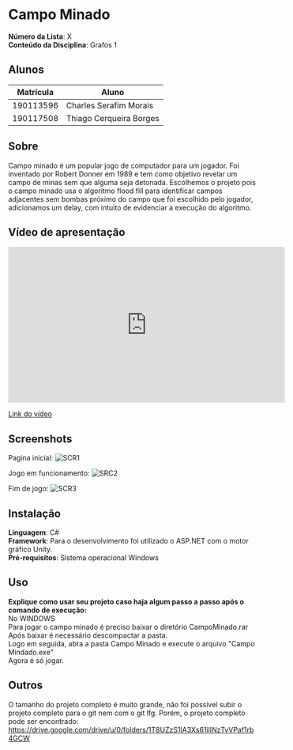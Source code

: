 # Campo Minado

**Número da Lista**: X<br>
**Conteúdo da Disciplina**: Grafos 1<br>

## Alunos
|Matrícula | Aluno |
| -- | -- |
| 190113596 | Charles Serafim Morais  |
| 190117508 | Thiago Cerqueira Borges |


## Sobre 
Campo minado é um popular jogo de computador para um jogador. Foi inventado por Robert Donner em 1989 e tem como objetivo revelar um campo de minas sem que alguma seja detonada.
Escolhemos o projeto pois o campo minado usa o algoritmo flood fill para identificar campos adjacentes sem bombas próximo do campo que foi escolhido pelo jogador, adicionamos um delay, com intuito de evidenciar a execução do algoritmo.

## Vídeo de apresentação

<div>
<iframe width="560" height="315" src="https://youtu.be/QvxP0LEsCv8" title="Apresentação do trabalho" frameborder="0" allow="accelerometer; autoplay; clipboard-write; encrypted-media; gyroscope; picture-in-picture; web-share" allowfullscreen></iframe>
</div>


[Link do vídeo](https://youtu.be/QvxP0LEsCv8?si=03f3QC3taY7V_-1b)


## Screenshots
Pagina inicial:
![SCR1](https://github.com/projeto-de-algoritmos/CampoMinado/assets/65683663/f9ee1d3f-94de-44cc-8c52-47da75b6781b)

Jogo em funcionamento:
![SRC2](https://github.com/projeto-de-algoritmos/CampoMinado/assets/65683663/2850be17-9d06-4234-b096-a55f9367d6ac)

Fim de jogo:
![SCR3](https://github.com/projeto-de-algoritmos/CampoMinado/assets/65683663/cc05a10e-a29e-4a80-a340-796871132a3e)


## Instalação 
**Linguagem**: C# <br />
**Framework**: Para o desenvolvimento foi utilizado o ASP.NET com o motor gráfico Unity. <br />
**Pré-requisitos**: Sistema operacional Windows

## Uso 
**Explique como usar seu projeto caso haja algum passo a passo após o comando de execução:** <br />
No WINDOWS<br />
Para jogar o campo minado é preciso baixar o diretório CampoMinado.rar <br />
Após baixar é necessário descompactar a pasta. <br />
Logo em seguida, abra a pasta Campo Minado e execute o arquivo "Campo Mindado.exe" <br />
Agora é só jogar. <br />

## Outros 
O tamanho do projeto completo é muito grande, não foi possível subir o projeto completo para o git nem com o git lfg. Porém, o projeto completo pode ser encontrado: <br /> 
https://drive.google.com/drive/u/0/folders/1T8UZzS1lA3Xs61ilINzTvVPaf1rb4GCW


